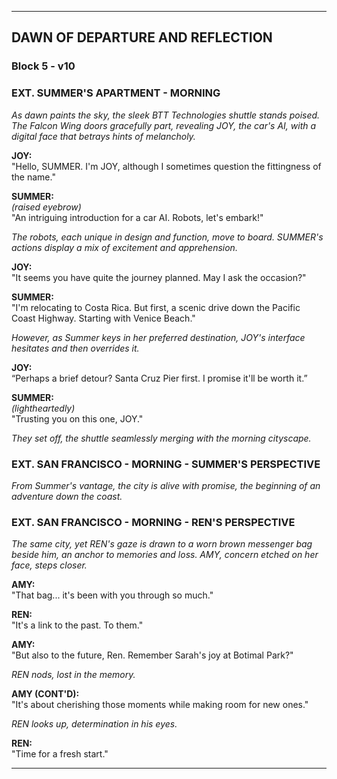 
---

## DAWN OF DEPARTURE AND REFLECTION
### Block 5 - v10

### EXT. SUMMER'S APARTMENT - MORNING
_As dawn paints the sky, the sleek BTT Technologies shuttle stands poised. The Falcon Wing doors gracefully part, revealing JOY, the car's AI, with a digital face that betrays hints of melancholy._

**JOY:**  
"Hello, SUMMER. I'm JOY, although I sometimes question the fittingness of the name."

**SUMMER:**  
_(raised eyebrow)_  
"An intriguing introduction for a car AI. Robots, let's embark!"

_The robots, each unique in design and function, move to board. SUMMER's actions display a mix of excitement and apprehension._

**JOY:**  
"It seems you have quite the journey planned. May I ask the occasion?"

**SUMMER:**  
"I'm relocating to Costa Rica. But first, a scenic drive down the Pacific Coast Highway. Starting with Venice Beach."

_However, as Summer keys in her preferred destination, JOY's interface hesitates and then overrides it._

**JOY:**  
“Perhaps a brief detour? Santa Cruz Pier first. I promise it'll be worth it.”

**SUMMER:**  
_(lightheartedly)_  
"Trusting you on this one, JOY."

_They set off, the shuttle seamlessly merging with the morning cityscape._

### EXT. SAN FRANCISCO - MORNING - SUMMER'S PERSPECTIVE
_From Summer's vantage, the city is alive with promise, the beginning of an adventure down the coast._

### EXT. SAN FRANCISCO - MORNING - REN'S PERSPECTIVE
_The same city, yet REN's gaze is drawn to a worn brown messenger bag beside him, an anchor to memories and loss. AMY, concern etched on her face, steps closer._

**AMY:**  
"That bag... it's been with you through so much."

**REN:**  
"It's a link to the past. To them."

**AMY:**  
"But also to the future, Ren. Remember Sarah's joy at Botimal Park?"

_REN nods, lost in the memory._

**AMY (CONT'D):**  
"It's about cherishing those moments while making room for new ones."

_REN looks up, determination in his eyes._

**REN:**  
"Time for a fresh start."

---
